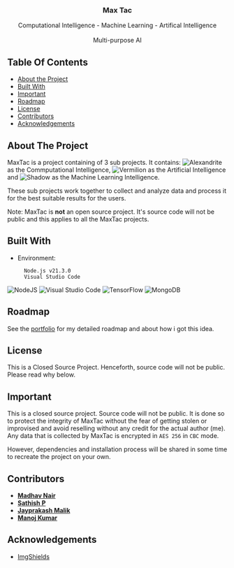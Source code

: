 <br/>
<p align="center">
  <a href="https://github.com/theoneandonlyshadow/MaxTac">
  </a>

<h3 align='center'>
  <span color="00ffff" style="--darkreader-inline-color: #1affff;" data-darkreader-inline-color="">Max</span>
  <span color="#1B71FA" style="--darkreader-inline-color: #2d96fa;" data-darkreader-inline-color="">Tac</span>
</h3>
  <p align="center">
    Computational Intelligence - Machine Learning - Artifical Intelligence
    <br/>
    <br/>
    Multi-purpose AI
  </p>
</p>



## Table Of Contents

* [About the Project](#about-the-project)
* [Built With](#built-with)
* [Important](#important)
* [Roadmap](#roadmap)
* [License](#license)
* [Contributors](#contributors)
* [Acknowledgements](#acknowledgements)

## About The Project

MaxTac is a project containing of 3 sub projects. It contains: ![Alexandrite](https://github.com/theoneandonlyshadow/alexandrite-magnus) as the Commputational Intelligence, ![Vermilion](https://github.com/theoneandonlyshadow/scarlett-vermilion) as the Artificial Intelligence and ![Shadow](https://github.com/theoneandonlyshadow/maximus-shadow) as the Machine Learning Intelligence.

These sub projects work together to collect and analyze data and process it for the best suitable results for the users.

Note: MaxTac is **not** an open source project. It's source code will not be public and this applies to all the MaxTac projects.

## Built With

- Environment:

        Node.js v21.3.0
        Visual Studio Code
  
![NodeJS](https://img.shields.io/badge/node.js-6DA55F?style=for-the-badge&logo=node.js&logoColor=white)
![Visual Studio Code](https://img.shields.io/badge/Visual%20Studio%20Code-0078d7.svg?style=for-the-badge&logo=visual-studio-code&logoColor=white)
![TensorFlow](https://img.shields.io/badge/TensorFlow-%23FF6F00.svg?style=for-the-badge&logo=TensorFlow&logoColor=white)
![MongoDB](https://img.shields.io/badge/MongoDB-%234ea94b.svg?style=for-the-badge&logo=mongodb&logoColor=white)

## Roadmap

See the [portfolio](https://theoneandonlyshadow.github.io/madhav.github.io/) for my detailed roadmap and about how i got this idea.

## License

This is a Closed Source Project. Henceforth, source code will not be public. Please read why below.

## Important

This is a closed source project. Source code will not be public. It is done so to protect the integrity of MaxTac without the fear of getting stolen or improvised and avoid reselling without any credit for the actual author (me). Any data that is collected by MaxTac is encrypted in `AES 256` in `CBC` mode.

However, dependencies and installation process will be shared in some time to recreate the project on your own.

## Contributors

* **[Madhav Nair](https://github.com/theoneandonlyshadow/)**
* **[Sathish P](https://github.com/sa-sakii)**
* **[Jayprakash Malik](https://github.com/tyler731137)**
* **[Manoj Kumar](https://github.com/mk-jerry-jr)**

## Acknowledgements

* [ImgShields](https://shields.io/)
